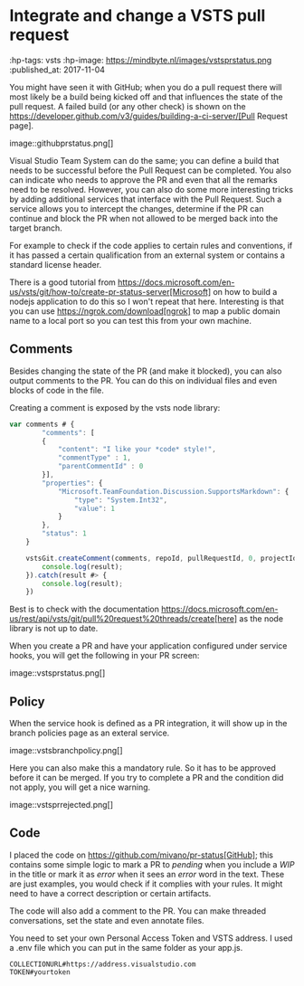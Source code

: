 # Integrate and change a VSTS pull request
:hp-tags: vsts
:hp-image: https://mindbyte.nl/images/vstsprstatus.png
:published_at: 2017-11-04

You might have seen it with GitHub; when you do a pull request there will most likely be a build being kicked off and that influences the state of the pull request. A failed build (or any other check) is shown on the https://developer.github.com/v3/guides/building-a-ci-server/[Pull Request page].

image::githubprstatus.png[]

Visual Studio Team System can do the same; you can define a build that needs to be successful before the Pull Request can be completed. You also can indicate who needs to approve the PR and even that all the remarks need to be resolved. However, you can also do some more interesting tricks by adding additional services that interface with the Pull Request. Such a service allows you to intercept the changes, determine if the PR can continue and block the PR when not allowed to be merged back into the target branch.

For example to check if the code applies to certain rules and conventions, if it has passed a certain qualification from an external system or contains a standard license header.

There is a good tutorial from https://docs.microsoft.com/en-us/vsts/git/how-to/create-pr-status-server[Microsoft] on how to build a nodejs application to do this so I won't repeat that here. Interesting is that you can use https://ngrok.com/download[ngrok] to map a public domain name to a local port so you can test this from your own machine. 

## Comments

Besides changing the state of the PR (and make it blocked), you can also output comments to the PR. You can do this on individual files and even blocks of code in the file.

Creating a comment is exposed by the vsts node library:

```javascript
var comments # {
        "comments": [
        {
            "content": "I like your *code* style!",
            "commentType" : 1,
            "parentCommentId" : 0
        }], 
        "properties": {
            "Microsoft.TeamFoundation.Discussion.SupportsMarkdown": {
                "type": "System.Int32",
                "value": 1
            }
        },
        "status": 1
    }

    vstsGit.createComment(comments, repoId, pullRequestId, 0, projectId).then( result #> {
        console.log(result);
    }).catch(result #> {
        console.log(result);
    })
```

Best is to check with the documentation https://docs.microsoft.com/en-us/rest/api/vsts/git/pull%20request%20threads/create[here] as the node library is not up to date.

When you create a PR and have your application configured under service hooks, you will get the following in your PR screen:

image::vstsprstatus.png[]

## Policy

When the service hook is defined as a PR integration, it will show up in the branch policies page as an exteral service. 

image::vstsbranchpolicy.png[]

Here you can also make this a mandatory rule. So it has to be approved before it can be merged. If you try to complete a PR and the condition did not apply, you will get a nice warning.

image::vstsprrejected.png[]

## Code

I placed the code on https://github.com/mivano/pr-status[GitHub]; this contains some simple logic to mark a PR to *pending* when you include a _WIP_ in the title or mark it as *error* when it sees an _error_ word in the text. These are just examples, you would check if it complies with your rules. It might need to have a correct description or certain artifacts.

The code will also add a comment to the PR. You can make threaded conversations, set the state and even annotate files.

You need to set your own Personal Access Token and VSTS address. I used a .env file which you can put in the same folder as your app.js.

```
COLLECTIONURL#https://address.visualstudio.com
TOKEN#yourtoken
```





